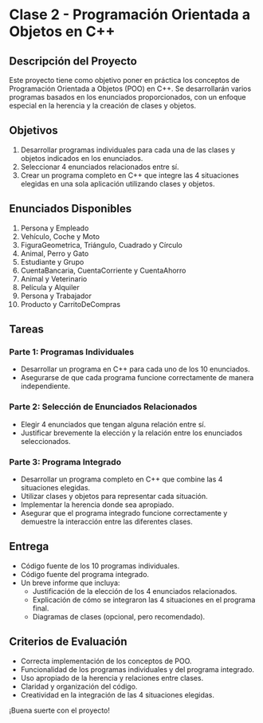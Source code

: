 # Clase 2 - Programación Orientada a Objetos en C++

## Descripción del Proyecto

Este proyecto tiene como objetivo poner en práctica los conceptos de Programación Orientada a Objetos (POO) en C++. Se desarrollarán varios programas basados en los enunciados proporcionados, con un enfoque especial en la herencia y la creación de clases y objetos.

## Objetivos

1. Desarrollar programas individuales para cada una de las clases y objetos indicados en los enunciados.
2. Seleccionar 4 enunciados relacionados entre sí.
3. Crear un programa completo en C++ que integre las 4 situaciones elegidas en una sola aplicación utilizando clases y objetos.

## Enunciados Disponibles

1. Persona y Empleado
2. Vehículo, Coche y Moto
3. FiguraGeometrica, Triángulo, Cuadrado y Círculo
4. Animal, Perro y Gato
5. Estudiante y Grupo
6. CuentaBancaria, CuentaCorriente y CuentaAhorro
7. Animal y Veterinario
8. Película y Alquiler
9. Persona y Trabajador
10. Producto y CarritoDeCompras

## Tareas

### Parte 1: Programas Individuales
- Desarrollar un programa en C++ para cada uno de los 10 enunciados.
- Asegurarse de que cada programa funcione correctamente de manera independiente.

### Parte 2: Selección de Enunciados Relacionados
- Elegir 4 enunciados que tengan alguna relación entre sí.
- Justificar brevemente la elección y la relación entre los enunciados seleccionados.

### Parte 3: Programa Integrado
- Desarrollar un programa completo en C++ que combine las 4 situaciones elegidas.
- Utilizar clases y objetos para representar cada situación.
- Implementar la herencia donde sea apropiado.
- Asegurar que el programa integrado funcione correctamente y demuestre la interacción entre las diferentes clases.

## Entrega

- Código fuente de los 10 programas individuales.
- Código fuente del programa integrado.
- Un breve informe que incluya:
  - Justificación de la elección de los 4 enunciados relacionados.
  - Explicación de cómo se integraron las 4 situaciones en el programa final.
  - Diagramas de clases (opcional, pero recomendado).

## Criterios de Evaluación

- Correcta implementación de los conceptos de POO.
- Funcionalidad de los programas individuales y del programa integrado.
- Uso apropiado de la herencia y relaciones entre clases.
- Claridad y organización del código.
- Creatividad en la integración de las 4 situaciones elegidas.

¡Buena suerte con el proyecto!